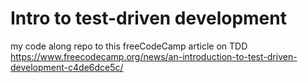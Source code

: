 # Intro to test-driven development
my code along repo to this freeCodeCamp article on TDD https://www.freecodecamp.org/news/an-introduction-to-test-driven-development-c4de6dce5c/

